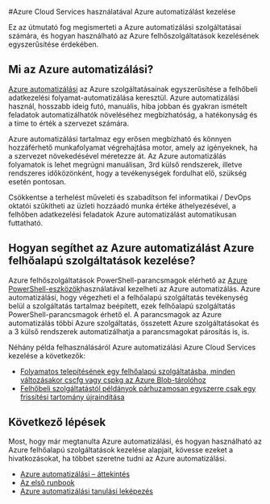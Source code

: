 <properties
    pageTitle="Azure Cloud Services használatával Azure automatizálási kezelése |} Microsoft Azure"
    description="További tudnivalók: hogyan az Azure automatizálási szolgáltatás kezelése a méretezés Azure felhőszolgáltatások is használható."
    services="cloud-services, automation"
    documentationCenter=""
    authors="jodoglevy"
    manager="timlt"
    editor=""/>

<tags
    ms.service="cloud-services"
    ms.workload="tbd"
    ms.tgt_pltfrm="na"
    ms.devlang="na"
    ms.topic="article"
    ms.date="06/20/2016"
    ms.author="jolevy"/>



#<a name="managing-azure-cloud-services-using-azure-automation"></a>Azure Cloud Services használatával Azure automatizálást kezelése

Ez az útmutató fog megismerteti a Azure automatizálási szolgáltatásai számára, és hogyan használható az Azure felhőszolgáltatások kezelésének egyszerűsítése érdekében.

## <a name="what-is-azure-automation"></a>Mi az Azure automatizálási?

[Azure automatizálási](https://azure.microsoft.com/services/automation/) az Azure szolgáltatásainak egyszerűsítése a felhőbeli adatkezelési folyamat-automatizálása keresztül. Azure automatizálási használ, hosszabb ideig futó, manuális, hiba jobban és gyakran ismételt feladatok automatizálhatók növeléséhez megbízhatóság, a hatékonyság és a time to érték a szervezet számára.

Azure automatizálási tartalmaz egy erősen megbízható és könnyen hozzáférhető munkafolyamat végrehajtása motor, amely az igényeknek, ha a szervezet növekedésével méretezze át. Az Azure automatizálás folyamatok is lehet megrúgni manuálisan, 3rd külső rendszerek, illetve rendszeres időközönként, hogy a tevékenységek fordulhat elő, szükség esetén pontosan.

Csökkentse a terhelést műveleti és szabadítson fel informatikai / DevOps oktatói szűkítheti az üzleti hozzáadó munka értéke áthelyezésével, a felhőben adatkezelési feladatok Azure automatizálást automatikusan futtatható.


## <a name="how-can-azure-automation-help-manage-azure-cloud-services"></a>Hogyan segíthet az Azure automatizálást Azure felhőalapú szolgáltatások kezelése?

Azure felhőszolgáltatások PowerShell-parancsmagok elérhető az [Azure PowerShell-eszközök](https://msdn.microsoft.com/library/azure/jj156055.aspx)használatával kezelheti az Azure automatizálás. Azure automatizálási, hogy végezheti el a felhőalapú szolgáltatás tevékenység belül a szolgáltatás tartalmaz beépített, ezek felhőalapú szolgáltatás PowerShell-parancsmagok érhető el. A parancsmagok az Azure automatizálás többi Azure szolgáltatás, összetett Azure szolgáltatásokat és a 3 külső rendszerek automatizálhatja a parancsmagokat párosítás is, is.

Néhány példa felhasználásáról Azure automatizálási Azure Cloud Services kezelése a következők:

- [Folyamatos telepítésének egy felhőalapú szolgáltatásba, minden változásakor cscfg vagy cspkg az Azure Blob-tárolóhoz](https://gallery.technet.microsoft.com/scriptcenter/Continuous-Deployment-of-A-eeebf3a6)
- [Felhőbeli szolgáltatástól példányok párhuzamosan egyszerre csak egy frissítési tartomány újraindítása](https://gallery.technet.microsoft.com/scriptcenter/Reboot-Cloud-Service-PaaS-b337a06d)

## <a name="next-steps"></a>Következő lépések

Most, hogy már megtanulta Azure automatizálási, és hogyan használható az Azure felhőalapú szolgáltatások kezelése alapjait, kövesse ezeket a hivatkozásokat, ha többet szeretne tudni az Azure automatizálási.

- [Azure automatizálási – áttekintés](../automation/automation-intro.md)
- [Az első runbook](../automation/automation-first-runbook-graphical.md)
- [Azure automatizálási tanulási leképezés](https://azure.microsoft.com/documentation/learning-paths/automation/)
 
